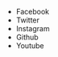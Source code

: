 <!-- html-code of this project -->

<!DOCTYPE html>
<html lang="en" >
<head>
  <meta charset="UTF-8">
  <title>CodePen - Social Media Icons Popups</title>
  <link rel='stylesheet' href='https://cdnjs.cloudflare.com/ajax/libs/font-awesome/6.4.2/css/all.min.css'><link rel="stylesheet" href="./style.css">

</head>
<body>
<!-- partial:index.partial.html -->
<ul class="wrapper">
  <li class="icon facebook">
    <span class="tooltip">Facebook</span>
    <span><i class="fab fa-facebook-f"></i></span>
  </li>
  <li class="icon twitter">
    <span class="tooltip">Twitter</span>
    <span><i class="fab fa-x-twitter"></i></span>
  </li>
  <li class="icon instagram">
    <span class="tooltip">Instagram</span>
    <span><i class="fab fa-instagram"></i></span>
  </li>
  <li class="icon github">
    <span class="tooltip">Github</span>
    <span><i class="fab fa-github"></i></span>
  </li>
  <li class="icon youtube">
    <span class="tooltip">Youtube</span>
    <span><i class="fab fa-youtube"></i></span>
  </li>
</ul>
<!-- partial -->
  
</body>
</html>
